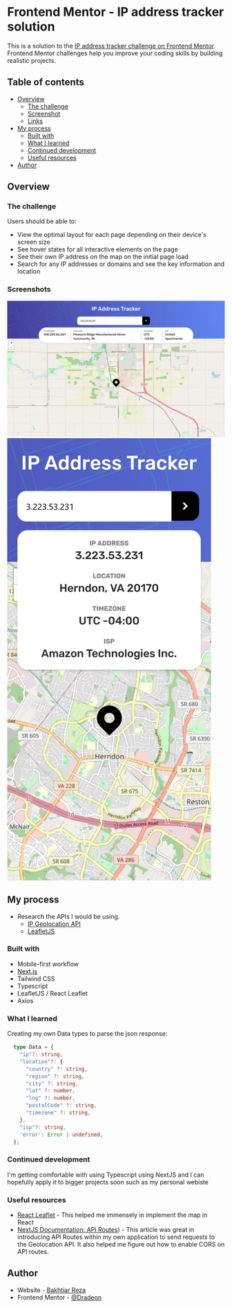 # Frontend Mentor - IP address tracker solution

This is a solution to the [IP address tracker challenge on Frontend Mentor](https://www.frontendmentor.io/challenges/ip-address-tracker-I8-0yYAH0). Frontend Mentor challenges help you improve your coding skills by building realistic projects. 

## Table of contents

- [Overview](#overview)
  - [The challenge](#the-challenge)
  - [Screenshot](#screenshot)
  - [Links](#links)
- [My process](#my-process)
  - [Built with](#built-with)
  - [What I learned](#what-i-learned)
  - [Continued development](#continued-development)
  - [Useful resources](#useful-resources)
- [Author](#author)

## Overview

### The challenge

Users should be able to:

- View the optimal layout for each page depending on their device's screen size
- See hover states for all interactive elements on the page
- See their own IP address on the map on the initial page load
- Search for any IP addresses or domains and see the key information and location

### Screenshots

![](./screenshots/Desktop.png)
![](./screenshots/Mobile.png)


## My process

- Research the APIs I would be using.
  * [IP Geolocation API](https://geo.ipify.org/)
  * [LeafletJS](https://leafletjs.com/)

### Built with

- Mobile-first workflow
- [Next.js](https://nextjs.org/)
- Tailwind CSS
- Typescript
- LeafletJS / React Leaflet
- Axios



### What I learned

Creating my own Data types to parse the json response:
```ts
  type Data = {
    "ip"?: string,
    "location"?: {
      "country" ?: string,
      "region" ?: string,
      "city" ?: string,
      "lat" ?: number,
      "lng" ?: number,
      "postalCode" ?: string,
      "timezone" ?: string,
    },
    "isp"?: string,
    'error': Error | undefined,
  };
```


### Continued development

I'm getting comfortable with using Typescript using NextJS and I can hopefully apply it to bigger projects soon such as my personal webiste


### Useful resources

- [React Leaflet]([https://www.example.com](https://react-leaflet.js.org/)) - This helped me immensely in implement the map in React
- [NextJS Documentation: API Routes](https://nextjs.org/docs/api-routes/introduction)) - This article was great in introducing API Routes within my own application to send requests to the Geolocation API. It also helped me figure out how to enable CORS on API routes.

## Author

- Website - [Bakhtiar Reza]([https://www.your-site.com](https://bakhtiar-reza-site.vercel.app/))
- Frontend Mentor - [@Dradeon](https://www.frontendmentor.io/profile/Dradeon)

